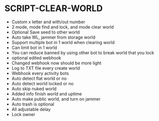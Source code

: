 # SCRIPT-CLEAR-WORLD
- Custom x letter and with/out number
- 2 mode, mode find and lock, and mode clear world
- Optional Save seed to other world
- Auto take WL, jammer from storage world
- Support multiple bot in 1 world when clearing world
- Can limit bot in 1 world
- You can reduce banned by using other bot to break world that you lock
- optional edited webhook
- Changed webhook now should be more light
- Log to TXT file every create world
- Webhook every activity bots
- Auto detect flat world or no
- Auto detect world locked or no
- Auto skip nuked world
- Added info finish world and uptime
- Auto make public world, and turn on jammer
- Auto trash is optional
- All adjustable delay
- Lock owner
